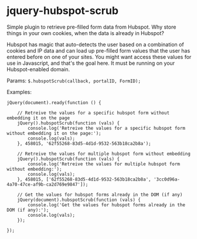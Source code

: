 # jquery-hubspot-scrub
Simple plugin to retrieve pre-filled form data from Hubspot.
Why store things in your own cookies, when the data is already in Hubspot?

Hubspot has magic that auto-detects the user based on a combination of cookies and IP data and can load up pre-filled form values that the user has entered before on one of your sites. You might want access these values for use in Javascript, and that's the goal here. It must be running on your Hubspot-enabled domain.

Params:
```$.hubspotScrub(callback, portalID, FormID);```

Examples:
```
jQuery(document).ready(function () {

    // Retreive the values for a specific hubspot form without embedding it on the page
    jQuery().hubspotScrub(function (vals) {
        console.log('Retreive the values for a specific hubspot form without embedding it on the page:');
        console.log(vals);
    }, 458015, '62f55268-83d5-4d1d-9532-563b18ca2b8a');

    // Retreive the values for multiple hubspot form without embedding
    jQuery().hubspotScrub(function (vals) {
        console.log('Retreive the values for multiple hubspot form without embedding:');
        console.log(vals);
    }, 458015, ['62f55268-83d5-4d1d-9532-563b18ca2b8a', '3cc0d96a-4a70-47ce-af9b-ca2d769e9847']);

    // Get the values for hubspot forms already in the DOM (if any)
    jQuery(document).hubspotScrub(function (vals) {
        console.log('Get the values for hubspot forms already in the DOM (if any):');
        console.log(vals);
    });
    
});
```
